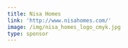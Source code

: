 ```yaml
---
title: Nisa Homes
link: 'http://www.nisahomes.com/'
image: /img/nisa_homes_logo_cmyk.jpg
type: sponsor
---
```


